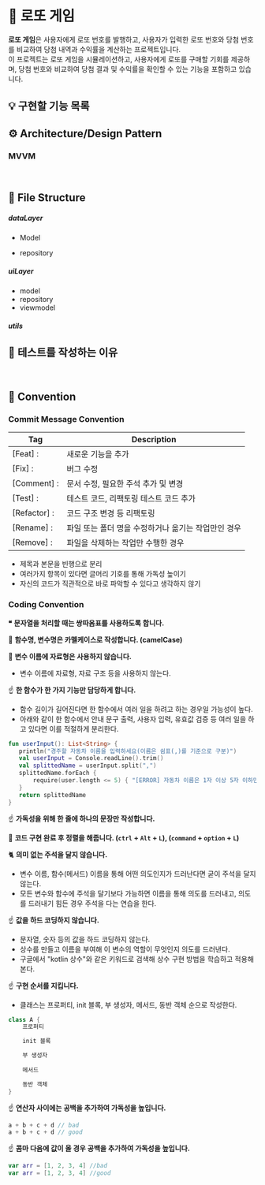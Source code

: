 # 🎰 로또 게임

**로또 게임**은 사용자에게 로또 번호를 발행하고, 사용자가 입력한 로또 번호와 당첨 번호를 비교하여 당첨 내역과 수익률을 계산하는 프로젝트입니다. <br/>
이 프로젝트는 로또 게임을 시뮬레이션하고, 사용자에게 로또를 구매할 기회를 제공하며, 당첨 번호와 비교하여 당첨 결과 및 수익률을 확인할 수 있는 기능을 포함하고 있습니다.

## 💡 구현할 기능 목록


## ⚙️ Architecture/Design Pattern

### MVVM

<br/>

## 📑 File Structure

##### dataLayer

- Model
  
- repository

##### uiLayer

- model
- repository
- viewmodel

##### utils


## 🤔 테스트를 작성하는 이유

<br/>

## 📌 Convention

### Commit Message Convention

| Tag          | Description                   |
|--------------|-------------------------------|
| [Feat] :     | 새로운 기능을 추가                    |
| [Fix] :      | 버그 수정                         |
| [Comment] :  | 문서 수정, 필요한 주석 추가 및 변경         |
| [Test] :     | 테스트 코드, 리팩토링 테스트 코드 추가        |
| [Refactor] : | 코드 구조 변경 등 리팩토링               |
| [Rename] :   | 파일 또는 폴더 명을 수정하거나 옮기는 작업만인 경우 |
| [Remove] :   | 파일을 삭제하는 작업만 수행한 경우           |

- 제목과 본문을 빈행으로 분리
- 여러가지 항목이 있다면 글머리 기호를 통해 가독성 높이기
- 자신의 코드가 직관적으로 바로 파악할 수 있다고 생각하지 않기

### Coding Convention

**❝**  **문자열을 처리할 때는 쌍따옴표를 사용하도록 합니다.**

🐫 **함수명, 변수명은 카멜케이스로 작성합니다. (camelCase)**

🤙 **변수 이름에 자료형은 사용하지 않습니다.**
- 변수 이름에 자료형, 자료 구조 등을 사용하지 않는다.

☝ **한 함수가 한 가지 기능만 담당하게 합니다.**
- 함수 길이가 길어진다면 한 함수에서 여러 일을 하려고 하는 경우일 가능성이 높다. 
- 아래와 같이 한 함수에서 안내 문구 출력, 사용자 입력, 유효값 검증 등 여러 일을 하고 있다면 이를 적절하게 분리한다.

```kotlin
fun userInput(): List<String> {
   println("경주할 자동차 이름을 입력하세요(이름은 쉼표(,)를 기준으로 구분)")
   val userInput = Console.readLine().trim()
   val splittedName = userInput.split(",")
   splittedName.forEach {
       require(user.length <= 5) { "[ERROR] 자동차 이름은 1자 이상 5자 이하만 가능합니다." }
   }
   return splittedName
}
```

☝ **가독성을 위해 한 줄에 하나의 문장만 작성합니다.**

🤙 **코드 구현 완료 후 정렬을 해줍니다. (`ctrl` + `Alt` + `L`), (`command` + `option` + `L`)**

🐈 **의미 없는 주석을 달지 않습니다.**

- 변수 이름, 함수(메서드) 이름을 통해 어떤 의도인지가 드러난다면 굳이 주석을 달지 않는다.
- 모든 변수와 함수에 주석을 달기보다 가능하면 이름을 통해 의도를 드러내고, 의도를 드러내기 힘든 경우 주석을 다는 연습을 한다.

☝ **값을 하드 코딩하지 않습니다.**
- 문자열, 숫자 등의 값을 하드 코딩하지 않는다. 
- 상수를 만들고 이름을 부여해 이 변수의 역할이 무엇인지 의도를 드러낸다. 
- 구글에서 "kotlin 상수"와 같은 키워드로 검색해 상수 구현 방법을 학습하고 적용해 본다.

☝ **구현 순서를 지킵니다.**
- 클래스는 프로퍼티, init 블록, 부 생성자, 메서드, 동반 객체 순으로 작성한다.
```kotlin
class A {
    프로퍼티

    init 블록

    부 생성자
   
    메서드

    동반 객체
}
```

☝ **연산자 사이에는 공백을 추가하여 가독성을 높입니다.**


```kotlin
a + b + c + d // bad
a + b + c + d // good
```

☝ **콤마 다음에 값이 올 경우 공백을 추가하여 가독성을 높입니다.**

```kotlin
var arr = [1, 2, 3, 4] //bad
var arr = [1, 2, 3, 4] //good
```


